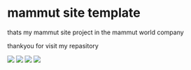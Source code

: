 <h1>mammut site template</h1>
<p>thats my mammut site project in the mammut world company</p>
<p>thankyou for visit my repasitory</p>
<img src="http://mammut.mihanpanel.com/wp-content/uploads/2023/01/1674977735316.png">
<img src="http://mammut.mihanpanel.com/wp-content/uploads/2023/01/1674977770458.png">
<img src="http://mammut.mihanpanel.com/wp-content/uploads/2023/01/1674977790446.png">
<img src="http://mammut.mihanpanel.com/wp-content/uploads/2023/01/1674977803403.png">
